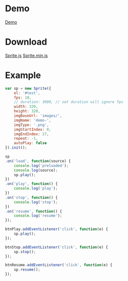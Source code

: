 # Demo
[Demo](https://cgh20xx.github.io/Sprite/)

# Download
[Sprite.js](https://cgh20xx.github.io/Sprite/dist/js/Sprite.js) [Sprite.min.js](https://cgh20xx.github.io/Sprite/dist/js/Sprite.min.js)

# Example
```javascript
var sp = new Sprite({
    el: '#test',
    fps: 18,
    // duration: 3000, // set duration will ignore fps
    width: 320,
    height: 320,
    imgBaseUrl: 'images/',
    imgName: 'demo-',
    imgType: '.png',
    imgStartIndex: 0,
    imgEndIndex: 27,
    repeat: -1,
    autoPlay: false
}).init();

sp
.on('load', function(source) {
    console.log('preloaded');
    console.log(source);
    sp.play();
})
.on('play', function() {
    console.log('play');
})
.on('stop', function() {
    console.log('stop');
})
.on('resume', function() {
    console.log('resume');
});

btnPlay.addEventListener('click', function(e) {
    sp.play();
});

btnStop.addEventListener('click', function(e) {
    sp.stop();
});

btnResume.addEventListener('click', function(e) {
    sp.resume();
});
```